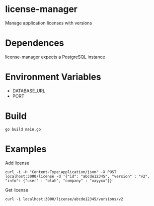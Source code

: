 # license-manager

Manage application licenses with versions

# Dependences

license-manager expects a PostgreSQL instance

# Environment Variables

- DATABASE_URL
- PORT

# Build

```
go build main.go
```
# Examples

Add license

```
curl -i -H "Content-Type:application/json" -X POST localhost:3000/license -d '{"id": "abcde12345", "version" : "v2", "info": {"user" : "blah", "company" : "xxyyxx"}}'
```

Get license

```
curl -i localhost:3000/license/abcde12345/versions/v2
```
